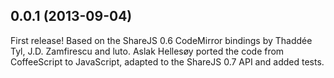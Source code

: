 ## 0.0.1 (2013-09-04)

First release! Based on the ShareJS 0.6 CodeMirror bindings by Thaddée Tyl, J.D. Zamfirescu
and luto. Aslak Hellesøy ported the code from CoffeeScript to JavaScript, adapted to the
ShareJS 0.7 API and added tests.
